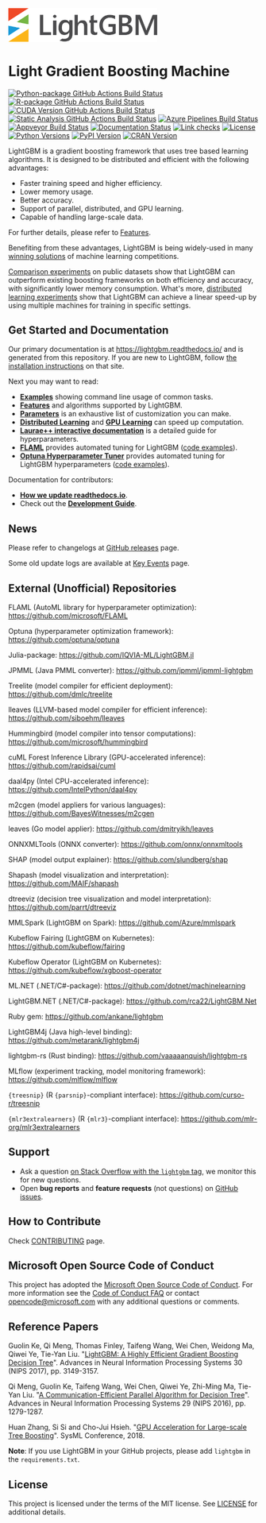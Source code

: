 <img src=https://github.com/microsoft/LightGBM/blob/master/docs/logo/LightGBM_logo_black_text.svg width=300 />

Light Gradient Boosting Machine
===============================

[![Python-package GitHub Actions Build Status](https://github.com/microsoft/LightGBM/workflows/Python-package/badge.svg?branch=master)](https://github.com/microsoft/LightGBM/actions)
[![R-package GitHub Actions Build Status](https://github.com/microsoft/LightGBM/workflows/R-package/badge.svg?branch=master)](https://github.com/microsoft/LightGBM/actions)
[![CUDA Version GitHub Actions Build Status](https://github.com/microsoft/LightGBM/workflows/CUDA%20Version/badge.svg?branch=master)](https://github.com/microsoft/LightGBM/actions)
[![Static Analysis GitHub Actions Build Status](https://github.com/microsoft/LightGBM/workflows/Static%20Analysis/badge.svg?branch=master)](https://github.com/microsoft/LightGBM/actions)
[![Azure Pipelines Build Status](https://lightgbm-ci.visualstudio.com/lightgbm-ci/_apis/build/status/Microsoft.LightGBM?branchName=master)](https://lightgbm-ci.visualstudio.com/lightgbm-ci/_build/latest?definitionId=1)
[![Appveyor Build Status](https://ci.appveyor.com/api/projects/status/1ys5ot401m0fep6l/branch/master?svg=true)](https://ci.appveyor.com/project/guolinke/lightgbm/branch/master)
[![Documentation Status](https://readthedocs.org/projects/lightgbm/badge/?version=latest)](https://lightgbm.readthedocs.io/)
[![Link checks](https://github.com/microsoft/LightGBM/workflows/Link%20checks/badge.svg)](https://github.com/microsoft/LightGBM/actions?query=workflow%3A%22Link+checks%22)
[![License](https://img.shields.io/github/license/microsoft/lightgbm.svg)](https://github.com/microsoft/LightGBM/blob/master/LICENSE)
[![Python Versions](https://img.shields.io/pypi/pyversions/lightgbm.svg?logo=python&logoColor=white)](https://pypi.org/project/lightgbm)
[![PyPI Version](https://img.shields.io/pypi/v/lightgbm.svg?logo=pypi&logoColor=white)](https://pypi.org/project/lightgbm)
[![CRAN Version](https://www.r-pkg.org/badges/version/lightgbm)](https://cran.r-project.org/package=lightgbm)

LightGBM is a gradient boosting framework that uses tree based learning algorithms. It is designed to be distributed and efficient with the following advantages:

- Faster training speed and higher efficiency.
- Lower memory usage.
- Better accuracy.
- Support of parallel, distributed, and GPU learning.
- Capable of handling large-scale data.

For further details, please refer to [Features](https://github.com/microsoft/LightGBM/blob/master/docs/Features.rst).

Benefiting from these advantages, LightGBM is being widely-used in many [winning solutions](https://github.com/microsoft/LightGBM/blob/master/examples/README.md#machine-learning-challenge-winning-solutions) of machine learning competitions.

[Comparison experiments](https://github.com/microsoft/LightGBM/blob/master/docs/Experiments.rst#comparison-experiment) on public datasets show that LightGBM can outperform existing boosting frameworks on both efficiency and accuracy, with significantly lower memory consumption. What's more, [distributed learning experiments](https://github.com/microsoft/LightGBM/blob/master/docs/Experiments.rst#parallel-experiment) show that LightGBM can achieve a linear speed-up by using multiple machines for training in specific settings.

Get Started and Documentation
-----------------------------

Our primary documentation is at https://lightgbm.readthedocs.io/ and is generated from this repository. If you are new to LightGBM, follow [the installation instructions](https://lightgbm.readthedocs.io/en/latest/Installation-Guide.html) on that site.

Next you may want to read:

- [**Examples**](https://github.com/microsoft/LightGBM/tree/master/examples) showing command line usage of common tasks.
- [**Features**](https://github.com/microsoft/LightGBM/blob/master/docs/Features.rst) and algorithms supported by LightGBM.
- [**Parameters**](https://github.com/microsoft/LightGBM/blob/master/docs/Parameters.rst) is an exhaustive list of customization you can make.
- [**Distributed Learning**](https://github.com/microsoft/LightGBM/blob/master/docs/Parallel-Learning-Guide.rst) and [**GPU Learning**](https://github.com/microsoft/LightGBM/blob/master/docs/GPU-Tutorial.rst) can speed up computation.
- [**Laurae++ interactive documentation**](https://sites.google.com/view/lauraepp/parameters) is a detailed guide for hyperparameters.
- [**FLAML**](https://www.microsoft.com/en-us/research/project/fast-and-lightweight-automl-for-large-scale-data/articles/flaml-a-fast-and-lightweight-automl-library/) provides automated tuning for LightGBM ([code examples](https://github.com/microsoft/FLAML/blob/main/notebook/flaml_lightgbm.ipynb)).
- [**Optuna Hyperparameter Tuner**](https://medium.com/optuna/lightgbm-tuner-new-optuna-integration-for-hyperparameter-optimization-8b7095e99258) provides automated tuning for LightGBM hyperparameters ([code examples](https://github.com/optuna/optuna/tree/master/examples/lightgbm)).

Documentation for contributors:

- [**How we update readthedocs.io**](https://github.com/microsoft/LightGBM/blob/master/docs/README.rst).
- Check out the [**Development Guide**](https://github.com/microsoft/LightGBM/blob/master/docs/Development-Guide.rst).

News
----

Please refer to changelogs at [GitHub releases](https://github.com/microsoft/LightGBM/releases) page.

Some old update logs are available at [Key Events](https://github.com/microsoft/LightGBM/blob/master/docs/Key-Events.md) page.

External (Unofficial) Repositories
----------------------------------

FLAML (AutoML library for hyperparameter optimization): https://github.com/microsoft/FLAML

Optuna (hyperparameter optimization framework): https://github.com/optuna/optuna

Julia-package: https://github.com/IQVIA-ML/LightGBM.jl

JPMML (Java PMML converter): https://github.com/jpmml/jpmml-lightgbm

Treelite (model compiler for efficient deployment): https://github.com/dmlc/treelite

lleaves (LLVM-based model compiler for efficient inference): https://github.com/siboehm/lleaves

Hummingbird (model compiler into tensor computations): https://github.com/microsoft/hummingbird

cuML Forest Inference Library (GPU-accelerated inference): https://github.com/rapidsai/cuml

daal4py (Intel CPU-accelerated inference): https://github.com/IntelPython/daal4py

m2cgen (model appliers for various languages): https://github.com/BayesWitnesses/m2cgen

leaves (Go model applier): https://github.com/dmitryikh/leaves

ONNXMLTools (ONNX converter): https://github.com/onnx/onnxmltools

SHAP (model output explainer): https://github.com/slundberg/shap

Shapash (model visualization and interpretation): https://github.com/MAIF/shapash

dtreeviz (decision tree visualization and model interpretation): https://github.com/parrt/dtreeviz

MMLSpark (LightGBM on Spark): https://github.com/Azure/mmlspark

Kubeflow Fairing (LightGBM on Kubernetes): https://github.com/kubeflow/fairing

Kubeflow Operator (LightGBM on Kubernetes): https://github.com/kubeflow/xgboost-operator

ML.NET (.NET/C#-package): https://github.com/dotnet/machinelearning

LightGBM.NET (.NET/C#-package): https://github.com/rca22/LightGBM.Net

Ruby gem: https://github.com/ankane/lightgbm

LightGBM4j (Java high-level binding): https://github.com/metarank/lightgbm4j

lightgbm-rs (Rust binding): https://github.com/vaaaaanquish/lightgbm-rs

MLflow (experiment tracking, model monitoring framework): https://github.com/mlflow/mlflow

`{treesnip}` (R `{parsnip}`-compliant interface): https://github.com/curso-r/treesnip

`{mlr3extralearners}` (R `{mlr3}`-compliant interface): https://github.com/mlr-org/mlr3extralearners

Support
-------

- Ask a question [on Stack Overflow with the `lightgbm` tag](https://stackoverflow.com/questions/ask?tags=lightgbm), we monitor this for new questions.
- Open **bug reports** and **feature requests** (not questions) on [GitHub issues](https://github.com/microsoft/LightGBM/issues).

How to Contribute
-----------------

Check [CONTRIBUTING](https://github.com/microsoft/LightGBM/blob/master/CONTRIBUTING.md) page.

Microsoft Open Source Code of Conduct
-------------------------------------

This project has adopted the [Microsoft Open Source Code of Conduct](https://opensource.microsoft.com/codeofconduct/). For more information see the [Code of Conduct FAQ](https://opensource.microsoft.com/codeofconduct/faq/) or contact [opencode@microsoft.com](mailto:opencode@microsoft.com) with any additional questions or comments.

Reference Papers
----------------

Guolin Ke, Qi Meng, Thomas Finley, Taifeng Wang, Wei Chen, Weidong Ma, Qiwei Ye, Tie-Yan Liu. "[LightGBM: A Highly Efficient Gradient Boosting Decision Tree](https://papers.nips.cc/paper/6907-lightgbm-a-highly-efficient-gradient-boosting-decision-tree)". Advances in Neural Information Processing Systems 30 (NIPS 2017), pp. 3149-3157.

Qi Meng, Guolin Ke, Taifeng Wang, Wei Chen, Qiwei Ye, Zhi-Ming Ma, Tie-Yan Liu. "[A Communication-Efficient Parallel Algorithm for Decision Tree](http://papers.nips.cc/paper/6380-a-communication-efficient-parallel-algorithm-for-decision-tree)". Advances in Neural Information Processing Systems 29 (NIPS 2016), pp. 1279-1287.

Huan Zhang, Si Si and Cho-Jui Hsieh. "[GPU Acceleration for Large-scale Tree Boosting](https://arxiv.org/abs/1706.08359)". SysML Conference, 2018.

**Note**: If you use LightGBM in your GitHub projects, please add `lightgbm` in the `requirements.txt`.

License
-------

This project is licensed under the terms of the MIT license. See [LICENSE](https://github.com/microsoft/LightGBM/blob/master/LICENSE) for additional details.
